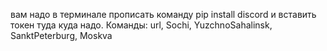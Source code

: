вам надо в терминале прописать команду pip install discord и вставить токен туда куда надо. Команды: url, Sochi, YuzchnoSahalinsk, SanktPeterburg, Moskva
